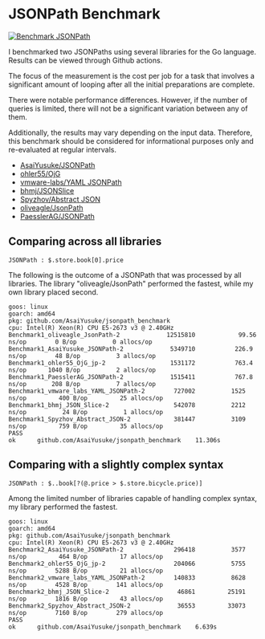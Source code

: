 # JSONPath Benchmark

[![Benchmark JSONPath](https://github.com/AsaiYusuke/jsonpath-benchmark/actions/workflows/build.yml/badge.svg)](https://github.com/AsaiYusuke/jsonpath-benchmark/actions/workflows/build.yml)

I benchmarked two JSONPaths using several libraries for the Go language.
Results can be viewed through Github actions.

The focus of the measurement is the cost per job for a task that involves a significant amount of looping after all the initial preparations are complete.

There were notable performance differences.
However, if the number of queries is limited, there will not be a significant variation between any of them.

Additionally, the results may vary depending on the input data.
Therefore, this benchmark should be considered for informational purposes only and re-evaluated at regular intervals.

- [AsaiYusuke/JSONPath](https://github.com/AsaiYusuke/jsonpath)
- [ohler55/OjG](https://github.com/ohler55/ojg)
- [vmware-labs/YAML JSONPath](https://github.com/vmware-labs/yaml-jsonpath)
- [bhmj/JSONSlice](https://github.com/bhmj/jsonslice)
- [Spyzhov/Abstract JSON](https://github.com/spyzhov/ajson)
- [oliveagle/JsonPath](https://github.com/oliveagle/jsonpath)
- [PaesslerAG/JSONPath](https://github.com/PaesslerAG/jsonpath)

## Comparing across all libraries

```
JSONPath : $.store.book[0].price
```

The following is the outcome of a JSONPath that was processed by all libraries.
The library "oliveagle/JsonPath" performed the fastest, while my own library placed second.

```
goos: linux
goarch: amd64
pkg: github.com/AsaiYusuke/jsonpath_benchmark
cpu: Intel(R) Xeon(R) CPU E5-2673 v3 @ 2.40GHz
Benchmark1_oliveagle_JsonPath-2          	12515810	        99.56 ns/op	       0 B/op	       0 allocs/op
Benchmark1_AsaiYusuke_JSONPath-2         	 5349710	       226.9 ns/op	      48 B/op	       3 allocs/op
Benchmark1_ohler55_OjG_jp-2              	 1531172	       763.4 ns/op	    1040 B/op	       2 allocs/op
Benchmark1_PaesslerAG_JSONPath-2         	 1515411	       767.8 ns/op	     208 B/op	       7 allocs/op
Benchmark1_vmware_labs_YAML_JSONPath-2   	  727002	      1525 ns/op	     400 B/op	      25 allocs/op
Benchmark1_bhmj_JSON_Slice-2             	  542078	      2212 ns/op	      24 B/op	       1 allocs/op
Benchmark1_Spyzhov_Abstract_JSON-2       	  381447	      3109 ns/op	     759 B/op	      35 allocs/op
PASS
ok  	github.com/AsaiYusuke/jsonpath_benchmark	11.306s
```

## Comparing with a slightly complex syntax

```
JSONPath : $..book[?(@.price > $.store.bicycle.price)]
```

Among the limited number of libraries capable of handling complex syntax, my library performed the fastest.

```
goos: linux
goarch: amd64
pkg: github.com/AsaiYusuke/jsonpath_benchmark
cpu: Intel(R) Xeon(R) CPU E5-2673 v3 @ 2.40GHz
Benchmark2_AsaiYusuke_JSONPath-2         	  296418	      3577 ns/op	     464 B/op	      17 allocs/op
Benchmark2_ohler55_OjG_jp-2              	  204066	      5755 ns/op	    5288 B/op	      21 allocs/op
Benchmark2_vmware_labs_YAML_JSONPath-2   	  140833	      8628 ns/op	    4528 B/op	     141 allocs/op
Benchmark2_bhmj_JSON_Slice-2             	   46861	     25191 ns/op	    1816 B/op	      43 allocs/op
Benchmark2_Spyzhov_Abstract_JSON-2       	   36553	     33073 ns/op	    7160 B/op	     279 allocs/op
PASS
ok  	github.com/AsaiYusuke/jsonpath_benchmark	6.639s
```
